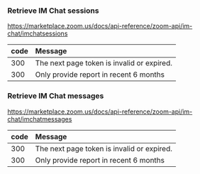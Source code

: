 ### Retrieve IM Chat sessions
https://marketplace.zoom.us/docs/api-reference/zoom-api/im-chat/imchatsessions

| code | Message                                    |
|:---- |:------------------------------------------ |
| 300  | The next page token is invalid or expired. | 
| 300  | Only provide report in recent 6 months     |

### Retrieve IM Chat messages
https://marketplace.zoom.us/docs/api-reference/zoom-api/im-chat/imchatmessages

| code | Message                                    |
|:---- |:------------------------------------------ |
| 300  | The next page token is invalid or expired. | 
| 300  | Only provide report in recent 6 months     |
